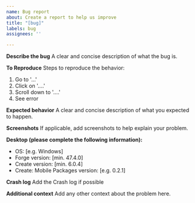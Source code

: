 ```yaml
---
name: Bug report
about: Create a report to help us improve
title: "[bug]"
labels: bug
assignees: ''

---
```


**Describe the bug**
A clear and concise description of what the bug is.

**To Reproduce**
Steps to reproduce the behavior:
1. Go to '...'
2. Click on '....'
3. Scroll down to '....'
4. See error

**Expected behavior**
A clear and concise description of what you expected to happen.

**Screenshots**
If applicable, add screenshots to help explain your problem.

**Desktop (please complete the following information):**
 - OS: [e.g. Windows]
 - Forge version: [min. 47.4.0]
 - Create version: [min. 6.0.4]
 - Create: Mobile Packages version: [e.g. 0.2.1]

**Crash log**
Add the Crash log if possible

**Additional context**
Add any other context about the problem here.
